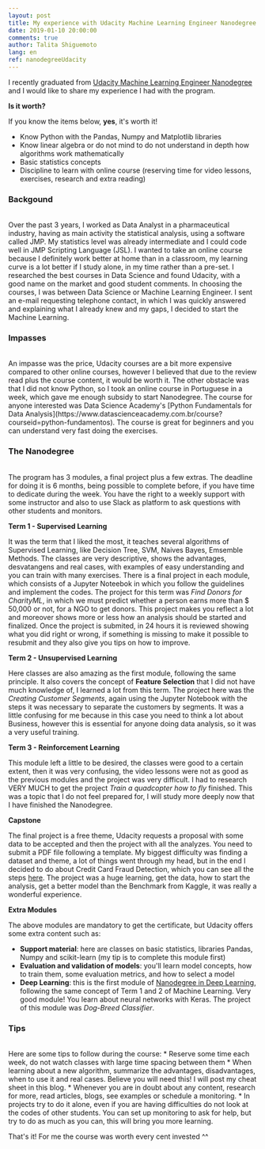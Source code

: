 ```yaml
---
layout: post
title: My experience with Udacity Machine Learning Engineer Nanodegree
date: 2019-01-10 20:00:00
comments: true
author: Talita Shiguemoto
lang: en
ref: nanodegreeUdacity
---
```


I recently graduated from [Udacity Machine Learning Engineer Nanodegree](https://www.udacity.com/course/machine-learning-engineer-nanodegree--nd009t) and I would like to share my experience I had with the program.

**Is it worth?**

If you know the items below, **yes**, it's worth it!
* Know Python with the Pandas, Numpy and Matplotlib libraries
* Know linear algebra or do not mind to do not understand in depth how algorithms work mathematically
* Basic statistics concepts
* Discipline to learn with online course (reserving time for video lessons, exercises, research and extra reading)

### **Backgound**
<br/>
Over the past 3 years, I worked as Data Analyst in a pharmaceutical industry, having as main activity the statistical analysis, using a software called JMP. My statistics level was already intermediate and I could code well in JMP Scripting Language (JSL). I wanted to take an online course because I definitely work better at home than in a classroom, my learning curve is a lot better if I study alone, in my time rather than a pre-set.
I researched the best courses in Data Science and found Udacity, with a good name on the market and good student comments. In choosing the courses, I was between Data Science or Machine Learning Engineer. I sent an e-mail requesting telephone contact, in which I was quickly answered and explaining what I already knew and my gaps, I decided to start the Machine Learning.

### **Impasses**
<br/>
An impasse was the price, Udacity courses are a bit more expensive compared to other online courses, however I believed that due to the review read plus the course content, it would be worth it. The other obstacle was that I did not know Python, so I took an online course in Portuguese in a week, which gave me enough subsidy to start Nanodegree.
The course for anyone interested was Data Science Academy's [Python Fundamentals for Data Analysis](https://www.datascienceacademy.com.br/course?courseid=python-fundamentos). The course is great for beginners and you can understand very fast doing the exercises.

### **The Nanodegree**
<br/>
The program has 3 modules, a final project plus a few extras. The deadline for doing it is 6 months, being possible to complete before, if you have time to dedicate during the week. You have the right to a weekly support with some instructor and also to use Slack as platform to ask questions with other students and monitors.

**Term 1 - Supervised Learning**

It was the term that I liked the most, it teaches several algorithms of Supervised Learning, like Decision Tree, SVM, Naives Bayes, Emsemble Methods. The classes are very descriptive, shows the advantages, desvatangens and real cases, with examples of easy understanding and you can train with many exercises. There is a final project in each module, which consists of a Jupyter Noteebok in which you follow the guidelines and implement the codes. The project for this term was *Find Donors for CharityML*, in which we must predict whether a person earns more than $ 50,000 or not, for a NGO to get donors. This project makes you reflect a lot and moreover shows more or less how an analysis should be started and finalized. Once the project is submited, in 24 hours it is reviewed showing what you did right or wrong, if something is missing to make it possible to resubmit and they also give you tips on how to improve.	

**Term 2 - Unsupervised Learning**

Here classes are also amazing as the first module, following the same principle. It also covers the concept of **Feature Selection** that I did not have much knowledge of, I learned a lot from this term. The project here was the *Creating Customer Segments*, again using the Jupyter Notebook with the steps it was necessary to separate the customers by segments. It was a little confusing for me because in this case you need to think a lot about Business, however this is essential for anyone doing data analysis, so it was a very useful training.

**Term 3 - Reinforcement Learning**

This module left a little to be desired, the classes were good to a certain extent, then it was very confusing, the video lessons were not as good as the previous modules and the project was very difficult. I had to research VERY MUCH to get the project *Train a quadcopter how to fly* finished. This was a topic that I do not feel prepared for, I will study more deeply now that I have finished the Nanodegree.

**Capstone**

The final project is a free theme, Udacity requests a proposal with some data to be accepted and then the project with all the analyzes. You need to submit a PDF file following a template. My biggest difficulty was finding a dataset and theme, a lot of things went through my head, but in the end I decided to do about Credit Card Fraud Detection, which you can see all the steps [here](https://shiguelita.github.io/projects/2019-01-02-credit_card_fraud_detection/). The project was a huge learning, get the data, how to start the analysis, get a better model than the Benchmark from Kaggle, it was really a wonderful experience.

**Extra Modules**

The above modules are mandatory to get the certificate, but Udacity offers some extra content such as:
* **Support material**: here are classes on basic statistics, libraries Pandas, Numpy and scikit-learn (my tip is to complete this module first)
* **Evaluation and validation of models**: you'll learn model concepts, how to train them, some evaluation metrics, and how to select a model
* **Deep Learning**: this is the first module of [Nanodegree in Deep Learning](https://www.udacity.com/course/deep-learning-nanodegree--nd101), following the same concept of Term 1 and 2 of Machine Learning. Very good module! You learn about neural networks with Keras. The project of this module was *Dog-Breed Classifier*.

### **Tips**
<br/>
Here are some tips to follow during the course:
* Reserve some time each week, do not watch classes with large time spacing  between them
* When learning about a new algorithm, summarize the advantages, disadvantages, when to use it and real cases. Believe you will need this! I will post my cheat sheet in this blog.
* Whenever you are in doubt about any content, research for more, read articles, blogs, see examples or schedule a monitoring.
* In projects try to do it alone, even if you are having difficulties do not look at the codes of other students. You can set up monitoring to ask for help, but try to do as much as you can, this will bring you more learning.



That's it! For me the course was worth every cent invested ^^


